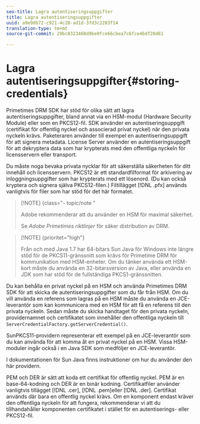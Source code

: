```yaml
---
seo-title: Lagra autentiseringsuppgifter
title: Lagra autentiseringsuppgifter
uuid: a9e9db72-c921-4c28-ad1d-3fd3c2283f14
translation-type: tm+mt
source-git-commit: 29bc8323460d9be0fce66cbea7c6fce46df20d61

---
```



# Lagra autentiseringsuppgifter{#storing-credentials}

Primetimes DRM SDK har stöd för olika sätt att lagra autentiseringsuppgifter, bland annat via en HSM-modul (Hardware Security Module) eller som en PKCS12-fil. SDK använder en autentiseringsuppgift (certifikat för offentlig nyckel och associerad privat nyckel) när den privata nyckeln krävs. Paketeraren använder till exempel en autentiseringsuppgift för att signera metadata. License Server använder en autentiseringsuppgift för att dekryptera data som har krypterats med den offentliga nyckeln för licensservern eller transport.

Du måste noga bevaka privata nycklar för att säkerställa säkerheten för ditt innehåll och licensservern. PKCS12 är ett standardfilformat för arkivering av inloggningsuppgifter som har krypterats med ett lösenord. (Du kan också kryptera och signera själva PKCS12-filen.) Filtillägget [!DNL .pfx] används vanligtvis för filer som har stöd för det här formatet.

>[!NOTE] {class=&quot;- topic/note &quot;
>
>Adobe rekommenderar att du använder en HSM för maximal säkerhet.
>
>Se *Adobe Primetimes riktlinjer* för säker distribution av DRM.

>[!NOTE] {prioritet=&quot;high&quot;}
>
>Från och med Java 1.7 har 64-bitars Sun Java för Windows inte längre stöd för de PKCS11-gränssnitt som krävs för Primetime DRM för kommunikation med HSM-enheter. Om du tänker använda ett HSM-kort måste du använda en 32-bitarsversion av Java, eller använda en JDK som har stöd för de fullständiga PKCS1-gränssnitten.

Du kan behålla en privat nyckel på en HSM och använda Primetimes DRM SDK för att skicka de autentiseringsuppgifter som du får från HSM. Om du vill använda en referens som lagras på en HSM måste du använda en JCE-leverantör som kan kommunicera med en HSM för att få en referens till den privata nyckeln. Sedan måste du skicka handtaget för den privata nyckeln, providernamnet och certifikatet som innehåller den offentliga nyckeln till `ServerCredentialFactory.getServerCredential()`.

SunPKCS11-providern representerar ett exempel på en JCE-leverantör som du kan använda för att komma åt en privat nyckel på en HSM. Vissa HSM-moduler ingår också i en Java SDK som medföljer en JCE-leverantör.

I dokumentationen för Sun Java finns instruktioner om hur du använder den här providern.

PEM och DER är sätt att koda ett certifikat för offentlig nyckel. PEM är en base-64-kodning och DER är en binär kodning. Certifikatfiler använder vanligtvis tillägget [!DNL .cer], [!DNL .pem]eller [!DNL .der]. Certifikat används där bara en offentlig nyckel krävs. Om en komponent endast kräver den offentliga nyckeln för att fungera, rekommenderar vi att du tillhandahåller komponenten certifikatet i stället för en autentiserings- eller PKCS12-fil.

